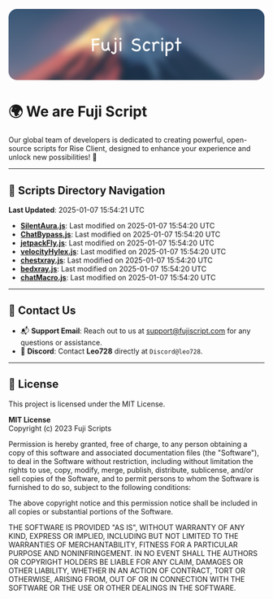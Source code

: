 ![Banner](.github/b.webp)

# 🌍 **We are Fuji Script**

Our global team of developers is dedicated to creating powerful, open-source scripts for Rise Client, designed to enhance your experience and unlock new possibilities! 🌟

---
<!-- SCRIPTS_NAVIGATION_START -->
## 📂 **Scripts Directory Navigation**

**Last Updated**: 2025-01-07 15:54:21 UTC

- **[SilentAura.js](scripts/SilentAura.js)**: Last modified on 2025-01-07 15:54:20 UTC
- **[ChatBypass.js](scripts/ChatBypass.js)**: Last modified on 2025-01-07 15:54:20 UTC
- **[jetpackFly.js](scripts/jetpackFly.js)**: Last modified on 2025-01-07 15:54:20 UTC
- **[velocityHylex.js](scripts/velocityHylex.js)**: Last modified on 2025-01-07 15:54:20 UTC
- **[chestxray.js](scripts/chestxray.js)**: Last modified on 2025-01-07 15:54:20 UTC
- **[bedxray.js](scripts/bedxray.js)**: Last modified on 2025-01-07 15:54:20 UTC
- **[chatMacro.js](scripts/chatMacro.js)**: Last modified on 2025-01-07 15:54:20 UTC

<!-- SCRIPTS_NAVIGATION_END -->

---

## 💬 **Contact Us**  
- 📬 **Support Email**: Reach out to us at [support@fujiscript.com](mailto:support@fujiscript.com) for any questions or assistance.  
- 💬 **Discord**: Contact **Leo728** directly at `Discord@leo728`.

---

## 📜 **License**

This project is licensed under the MIT License.  

**MIT License**  
Copyright (c) 2023 Fuji Scripts  

Permission is hereby granted, free of charge, to any person obtaining a copy of this software and associated documentation files (the "Software"), to deal in the Software without restriction, including without limitation the rights to use, copy, modify, merge, publish, distribute, sublicense, and/or sell copies of the Software, and to permit persons to whom the Software is furnished to do so, subject to the following conditions:  

The above copyright notice and this permission notice shall be included in all copies or substantial portions of the Software.  

THE SOFTWARE IS PROVIDED "AS IS", WITHOUT WARRANTY OF ANY KIND, EXPRESS OR IMPLIED, INCLUDING BUT NOT LIMITED TO THE WARRANTIES OF MERCHANTABILITY, FITNESS FOR A PARTICULAR PURPOSE AND NONINFRINGEMENT. IN NO EVENT SHALL THE AUTHORS OR COPYRIGHT HOLDERS BE LIABLE FOR ANY CLAIM, DAMAGES OR OTHER LIABILITY, WHETHER IN AN ACTION OF CONTRACT, TORT OR OTHERWISE, ARISING FROM, OUT OF OR IN CONNECTION WITH THE SOFTWARE OR THE USE OR OTHER DEALINGS IN THE SOFTWARE.  
